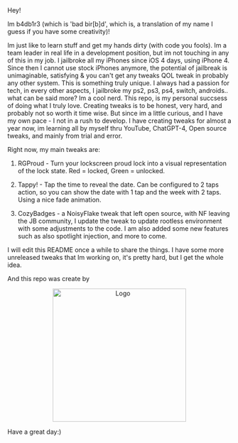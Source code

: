 Hey!

Im b4db1r3 (which is 'bad bir[b]d', which is, a translation of my name I guess if you have some creativity)! 


Im just like to learn stuff and get my hands dirty (with code you fools).
Im a team leader in real life in a development position, but im not touching in any of this in my job.
I jailbroke all my iPhones since iOS 4 days, using iPhone 4. 
Since then I cannot use stock iPhones anymore, the potential of jailbreak is unimaginable, satisfying & you can't get any tweaks QOL tweak in probably any other system. This is something truly unique. 
I always had a passion for tech, in every other aspects, I jailbroke my ps2, ps3, ps4, switch, androids.. what can be said more? Im a cool nerd. 
This repo, is my personal succsess of doing what I truly love. 
Creating tweaks is to be honest, very hard, and probably not so worth it time wise. 
But since im a little curious, and I have my own pace - I not in a rush to develop. 
I have creating tweaks for almost a year now, im learning all by myself thru YouTube, ChatGPT-4, Open source tweaks, and mainly from trial and error. 


Right now, my main tweaks are:

1) RGProud - Turn your lockscreen proud lock into a visual representation of the lock state. Red = locked, Green = unlocked.

2) Tappy! - Tap the time to reveal the date. Can be configured to 2 taps action, so you can show the date with 1 tap and the week with 2 taps. Using a nice fade animation.

3) CozyBadges - a NoisyFlake tweak that left open source, with NF leaving the JB community, I update the tweak to update rootless environment with some adjustments to the code. I am also added some new features such as also spotlight injection, and more to come. 


I will edit this README once a  while to share the things. I have some more unreleased tweaks that Im working on, it's pretty hard, but I get the whole idea. 


And this repo was create by 

<p align="center">
  <img align=center src="https://i.imgur.com/RcY9qnM.png" alt="Logo" height="300">
</p>

Have a great day:)